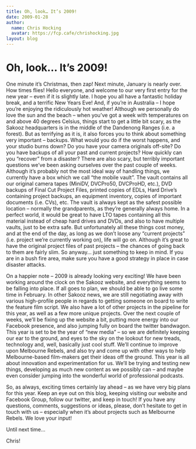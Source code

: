 ```yaml
---
title: Oh, look… It’s 2009!
date: 2009-01-28
author:
  name: Chris Hocking
  avatar: https://fcp.cafe/chrishocking.jpg
layout: blog
---
```

# Oh, look… It’s 2009!

One minute it’s Christmas, then zap! Next minute, January is nearly over. How times flies! Hello everyone, and welcome to our very first entry for the new year – even if it is slightly late. I hope you all have a fantastic holiday break, and a terrific New Years Eve! And, if you’re in Australia – I hope you’re enjoying the ridiculously hot weather! Although we personally do love the sun and the beach – when you’ve got a week with temperatures on and above 40 degrees Celsius, things start to get a little bit scary, as the Sakooz headquarters is in the middle of the Dandenong Ranges (i.e. a forest). But as terrifying as it is, it also forces you to think about something very important – backups. What would you do if the worst happens, and your studio burns down? Do you have your camera originals off-site? Do you have backups of all your past and current projects? How quickly can you “recover” from a disaster? There are also scary, but terribly important questions we’ve been asking ourselves over the past couple of weeks. Although it’s probably not the most ideal way of handling things, we currently have a box which we call “the mobile vault”. The vault contains all our original camera tapes (MiniDV, DVCPro50, DVCProHD, etc.), DVD backups of Final Cut Project Files, printed copies of EDLs, Hard Drive’s containing project backups, an equipment inventory, copies of important documents (i.e. CVs), etc. The vault is always kept as the safest possible location – normally the grandparents, as they’re generally always home. In a perfect world, it would be great to have LTO tapes containing all this material instead of cheap hard drives and DVDs, and also to have multiple vaults, just to be extra safe. But unfortunately all these things cost money, and at the end of the day, as long as we don’t loose any “current projects” (i.e. project we’re currently working on), life will go on. Although it’s great to have the original project files of past projects – the chances of going back to them are fairly slim. So anyway… just something to keep in mind. If you are in a bush fire area, make sure you have a good strategy in place in case disaster attacks.

On a happier note – 2009 is already looking very exciting! We have been working around the clock on the Sakooz website, and everything seems to be falling into place. If all goes to plan, we should be able to go live some time in February. In other Sakooz news, we are still negotiating away with various high-profile people in regards to getting someone on board to write the feature film script. We also have a lot of other projects in the pipeline for this year, as well as a few more unique projects. Over the next couple of weeks, we’ll be fixing up the website a bit, putting more energy into our Facebook presence, and also jumping fully on board the twitter bandwagon. This year is set to be the year of “new media” – so we are definitely keeping our ear to the ground, and eyes to the sky on the lookout for new treads, technology and, well, basically just cool stuff. We’ll continue to improve upon Melbourne Rebels, and also try and come up with other ways to help Melbourne-based film-makers get their ideas off the ground. This year is all about innovation and experimentation for us. We’ll be trying and testing new things, developing as much new content as we possibly can – and maybe even consider jumping into the wonderful world of professional podcasts.

So, as always, exciting times certainly lay ahead – as we have very big plans for this year. Keep an eye out on this blog, keeping visiting our website and Facebook Group, follow our twitter, and keep in touch! If you have any questions, comments, suggestions or ideas, please, don’t hesitate to get in touch with us – especially when it’s about projects such as Melbourne Rebels. We love your input!

Until next time…

Chris!